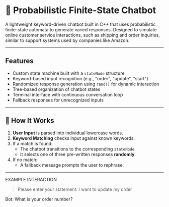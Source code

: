 # 🤖 Probabilistic Finite-State Chatbot

A lightweight keyword-driven chatbot built in C++ that uses probabilistic finite-state automata to generate varied responses. Designed to simulate online customer service interactions, such as shipping and order inquiries, similar to support systems used by companies like Amazon.

---

## Features

- Custom state machine built with a `stateNode` structure
- Keyword-based input recognition (e.g., "order", "update", "start")
- Randomized response generation using `rand()` for dynamic interaction
- Tree-based organization of chatbot states
- Terminal interface with continuous conversation loop
- Fallback responses for unrecognized inputs

---

## 🧠 How It Works

1. **User Input** is parsed into individual lowercase words.
2. **Keyword Matching** checks input against known keywords.
3. If a match is found:
   - The chatbot transitions to the corresponding `stateNode`.
   - It selects one of three pre-written responses **randomly**.
4. If no match:
   - A fallback message prompts the user to rephrase.

---

EXAMPLE INTERACTION
> Please enter your statement:
I want to update my order

Bot: What is your order number?

